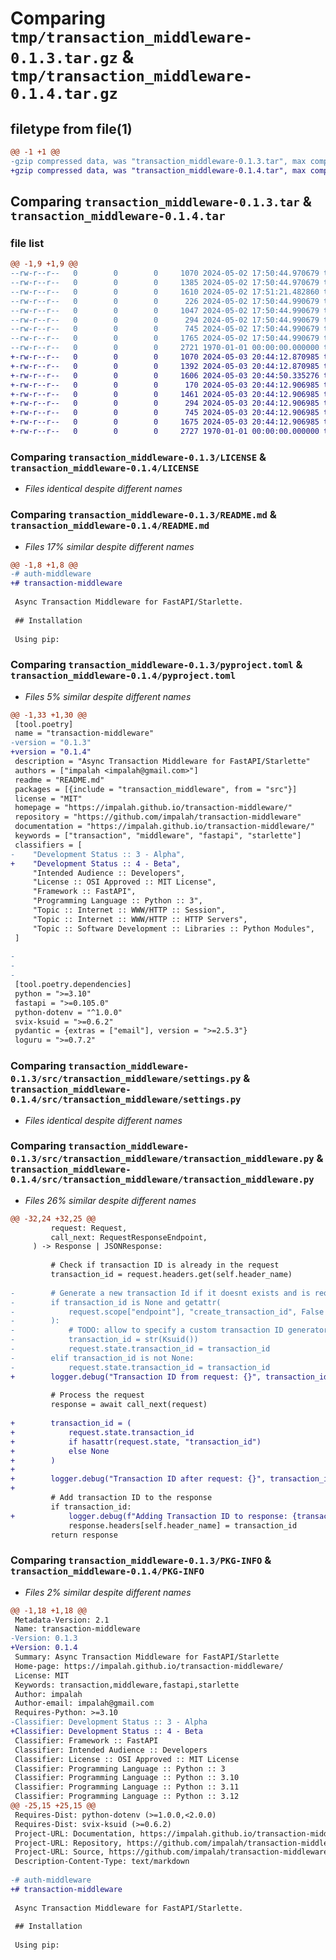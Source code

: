 # Comparing `tmp/transaction_middleware-0.1.3.tar.gz` & `tmp/transaction_middleware-0.1.4.tar.gz`

## filetype from file(1)

```diff
@@ -1 +1 @@
-gzip compressed data, was "transaction_middleware-0.1.3.tar", max compression
+gzip compressed data, was "transaction_middleware-0.1.4.tar", max compression
```

## Comparing `transaction_middleware-0.1.3.tar` & `transaction_middleware-0.1.4.tar`

### file list

```diff
@@ -1,9 +1,9 @@
--rw-r--r--   0        0        0     1070 2024-05-02 17:50:44.970679 transaction_middleware-0.1.3/LICENSE
--rw-r--r--   0        0        0     1385 2024-05-02 17:50:44.970679 transaction_middleware-0.1.3/README.md
--rw-r--r--   0        0        0     1610 2024-05-02 17:51:21.482860 transaction_middleware-0.1.3/pyproject.toml
--rw-r--r--   0        0        0      226 2024-05-02 17:50:44.990679 transaction_middleware-0.1.3/src/transaction_middleware/__init__.py
--rw-r--r--   0        0        0     1047 2024-05-02 17:50:44.990679 transaction_middleware-0.1.3/src/transaction_middleware/functions.py
--rw-r--r--   0        0        0      294 2024-05-02 17:50:44.990679 transaction_middleware-0.1.3/src/transaction_middleware/logging.py
--rw-r--r--   0        0        0      745 2024-05-02 17:50:44.990679 transaction_middleware-0.1.3/src/transaction_middleware/settings.py
--rw-r--r--   0        0        0     1765 2024-05-02 17:50:44.990679 transaction_middleware-0.1.3/src/transaction_middleware/transaction_middleware.py
--rw-r--r--   0        0        0     2721 1970-01-01 00:00:00.000000 transaction_middleware-0.1.3/PKG-INFO
+-rw-r--r--   0        0        0     1070 2024-05-03 20:44:12.870985 transaction_middleware-0.1.4/LICENSE
+-rw-r--r--   0        0        0     1392 2024-05-03 20:44:12.870985 transaction_middleware-0.1.4/README.md
+-rw-r--r--   0        0        0     1606 2024-05-03 20:44:50.335276 transaction_middleware-0.1.4/pyproject.toml
+-rw-r--r--   0        0        0      170 2024-05-03 20:44:12.906985 transaction_middleware-0.1.4/src/transaction_middleware/__init__.py
+-rw-r--r--   0        0        0     1461 2024-05-03 20:44:12.906985 transaction_middleware-0.1.4/src/transaction_middleware/functions.py
+-rw-r--r--   0        0        0      294 2024-05-03 20:44:12.906985 transaction_middleware-0.1.4/src/transaction_middleware/logging.py
+-rw-r--r--   0        0        0      745 2024-05-03 20:44:12.906985 transaction_middleware-0.1.4/src/transaction_middleware/settings.py
+-rw-r--r--   0        0        0     1675 2024-05-03 20:44:12.906985 transaction_middleware-0.1.4/src/transaction_middleware/transaction_middleware.py
+-rw-r--r--   0        0        0     2727 1970-01-01 00:00:00.000000 transaction_middleware-0.1.4/PKG-INFO
```

### Comparing `transaction_middleware-0.1.3/LICENSE` & `transaction_middleware-0.1.4/LICENSE`

 * *Files identical despite different names*

### Comparing `transaction_middleware-0.1.3/README.md` & `transaction_middleware-0.1.4/README.md`

 * *Files 17% similar despite different names*

```diff
@@ -1,8 +1,8 @@
-# auth-middleware
+# transaction-middleware
 
 Async Transaction Middleware for FastAPI/Starlette.
 
 ## Installation
 
 Using pip:
```

### Comparing `transaction_middleware-0.1.3/pyproject.toml` & `transaction_middleware-0.1.4/pyproject.toml`

 * *Files 5% similar despite different names*

```diff
@@ -1,33 +1,30 @@
 [tool.poetry]
 name = "transaction-middleware"
-version = "0.1.3"
+version = "0.1.4"
 description = "Async Transaction Middleware for FastAPI/Starlette"
 authors = ["impalah <impalah@gmail.com>"]
 readme = "README.md"
 packages = [{include = "transaction_middleware", from = "src"}]
 license = "MIT"
 homepage = "https://impalah.github.io/transaction-middleware/"
 repository = "https://github.com/impalah/transaction-middleware"
 documentation = "https://impalah.github.io/transaction-middleware/"
 keywords = ["transaction", "middleware", "fastapi", "starlette"]
 classifiers = [
-    "Development Status :: 3 - Alpha",
+    "Development Status :: 4 - Beta",
     "Intended Audience :: Developers",
     "License :: OSI Approved :: MIT License",
     "Framework :: FastAPI",
     "Programming Language :: Python :: 3",
     "Topic :: Internet :: WWW/HTTP :: Session",
     "Topic :: Internet :: WWW/HTTP :: HTTP Servers",
     "Topic :: Software Development :: Libraries :: Python Modules",
 ]
 
-
-
-
 [tool.poetry.dependencies]
 python = ">=3.10"
 fastapi = ">=0.105.0"
 python-dotenv = "^1.0.0"
 svix-ksuid = ">=0.6.2"
 pydantic = {extras = ["email"], version = ">=2.5.3"}
 loguru = ">=0.7.2"
```

### Comparing `transaction_middleware-0.1.3/src/transaction_middleware/settings.py` & `transaction_middleware-0.1.4/src/transaction_middleware/settings.py`

 * *Files identical despite different names*

### Comparing `transaction_middleware-0.1.3/src/transaction_middleware/transaction_middleware.py` & `transaction_middleware-0.1.4/src/transaction_middleware/transaction_middleware.py`

 * *Files 26% similar despite different names*

```diff
@@ -32,24 +32,25 @@
         request: Request,
         call_next: RequestResponseEndpoint,
     ) -> Response | JSONResponse:
 
         # Check if transaction ID is already in the request
         transaction_id = request.headers.get(self.header_name)
 
-        # Generate a new transaction Id if it doesnt exists and is required
-        if transaction_id is None and getattr(
-            request.scope["endpoint"], "create_transaction_id", False
-        ):
-            # TODO: allow to specify a custom transaction ID generator
-            transaction_id = str(Ksuid())
-            request.state.transaction_id = transaction_id
-        elif transaction_id is not None:
-            request.state.transaction_id = transaction_id
+        logger.debug("Transaction ID from request: {}", transaction_id)
 
         # Process the request
         response = await call_next(request)
 
+        transaction_id = (
+            request.state.transaction_id
+            if hasattr(request.state, "transaction_id")
+            else None
+        )
+
+        logger.debug("Transaction ID after request: {}", transaction_id)
+
         # Add transaction ID to the response
         if transaction_id:
+            logger.debug(f"Adding Transaction ID to response: {transaction_id}")
             response.headers[self.header_name] = transaction_id
         return response
```

### Comparing `transaction_middleware-0.1.3/PKG-INFO` & `transaction_middleware-0.1.4/PKG-INFO`

 * *Files 2% similar despite different names*

```diff
@@ -1,18 +1,18 @@
 Metadata-Version: 2.1
 Name: transaction-middleware
-Version: 0.1.3
+Version: 0.1.4
 Summary: Async Transaction Middleware for FastAPI/Starlette
 Home-page: https://impalah.github.io/transaction-middleware/
 License: MIT
 Keywords: transaction,middleware,fastapi,starlette
 Author: impalah
 Author-email: impalah@gmail.com
 Requires-Python: >=3.10
-Classifier: Development Status :: 3 - Alpha
+Classifier: Development Status :: 4 - Beta
 Classifier: Framework :: FastAPI
 Classifier: Intended Audience :: Developers
 Classifier: License :: OSI Approved :: MIT License
 Classifier: Programming Language :: Python :: 3
 Classifier: Programming Language :: Python :: 3.10
 Classifier: Programming Language :: Python :: 3.11
 Classifier: Programming Language :: Python :: 3.12
@@ -25,15 +25,15 @@
 Requires-Dist: python-dotenv (>=1.0.0,<2.0.0)
 Requires-Dist: svix-ksuid (>=0.6.2)
 Project-URL: Documentation, https://impalah.github.io/transaction-middleware/
 Project-URL: Repository, https://github.com/impalah/transaction-middleware
 Project-URL: Source, https://github.com/impalah/transaction-middleware
 Description-Content-Type: text/markdown
 
-# auth-middleware
+# transaction-middleware
 
 Async Transaction Middleware for FastAPI/Starlette.
 
 ## Installation
 
 Using pip:
```

